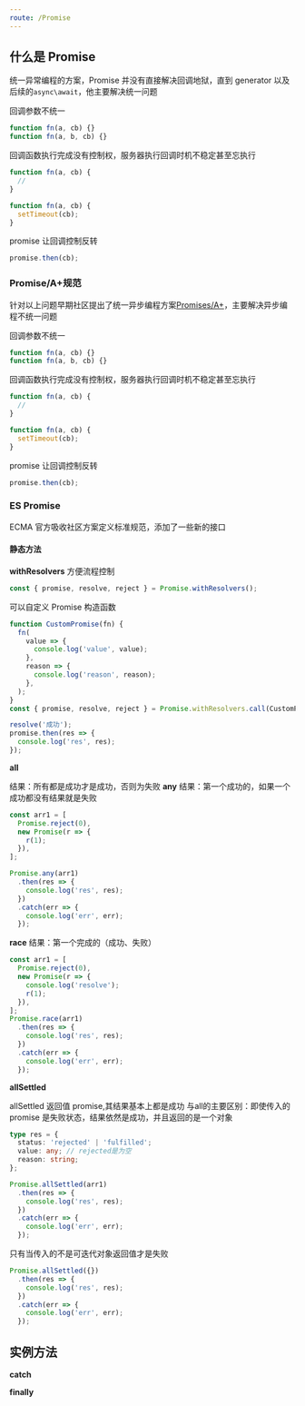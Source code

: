 ```yaml
---
route: /Promise
---
```


## 什么是 Promise

统一异常编程的方案，Promise 并没有直接解决回调地狱，直到 generator 以及后续的`async\await`，他主要解决统一问题

回调参数不统一
```js
function fn(a, cb) {}
function fn(a, b, cb) {}
```

回调函数执行完成没有控制权，服务器执行回调时机不稳定甚至忘执行

```js
function fn(a, cb) {
  //
}

function fn(a, cb) {
  setTimeout(cb);
}
```

promise 让回调控制反转

```js
promise.then(cb);
```

### Promise/A+规范

针对以上问题早期社区提出了统一异步编程方案[Promises/A+](https://promisesaplus.com/)，主要解决异步编程不统一问题

回调参数不统一

```js
function fn(a, cb) {}
function fn(a, b, cb) {}
```

回调函数执行完成没有控制权，服务器执行回调时机不稳定甚至忘执行

```js
function fn(a, cb) {
  //
}

function fn(a, cb) {
  setTimeout(cb);
}
```

promise 让回调控制反转

```js
promise.then(cb);
```

### ES Promise

ECMA 官方吸收社区方案定义标准规范，添加了一些新的接口

#### 静态方法

**withResolvers**
方便流程控制

```js
const { promise, resolve, reject } = Promise.withResolvers();
```

可以自定义 Promise 构造函数

```js
function CustomPromise(fn) {
  fn(
    value => {
      console.log('value', value);
    },
    reason => {
      console.log('reason', reason);
    },
  );
}
const { promise, resolve, reject } = Promise.withResolvers.call(CustomPromise);

resolve('成功');
promise.then(res => {
  console.log('res', res);
});
```

**all**

结果：所有都是成功才是成功，否则为失败
**any**
结果：第一个成功的，如果一个成功都没有结果就是失败

```js
const arr1 = [
  Promise.reject(0),
  new Promise(r => {
    r(1);
  }),
];

Promise.any(arr1)
  .then(res => {
    console.log('res', res);
  })
  .catch(err => {
    console.log('err', err);
  });
```

**race**
结果：第一个完成的（成功、失败）

```js
const arr1 = [
  Promise.reject(0),
  new Promise(r => {
    console.log('resolve');
    r(1);
  }),
];
Promise.race(arr1)
  .then(res => {
    console.log('res', res);
  })
  .catch(err => {
    console.log('err', err);
  });
```

**allSettled**

allSettled 返回值 promise,其结果基本上都是成功
与all的主要区别：即使传入的 promise 是失败状态，结果依然是成功，并且返回的是一个对象

```ts
type res = {
  status: 'rejected' | 'fulfilled';
  value: any; // rejected是为空
  reason: string;
};
```

```js
Promise.allSettled(arr1)
  .then(res => {
    console.log('res', res);
  })
  .catch(err => {
    console.log('err', err);
  });
```

只有当传入的不是可迭代对象返回值才是失败

```js
Promise.allSettled({})
  .then(res => {
    console.log('res', res);
  })
  .catch(err => {
    console.log('err', err);
  });
```

## 实例方法

**catch**

**finally**
